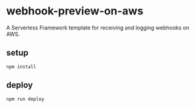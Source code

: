 # webhook-preview-on-aws
A Serverless Framework template for receiving and logging webhooks on AWS.

## setup
```
npm install
```

## deploy
```
npm run deploy
```

